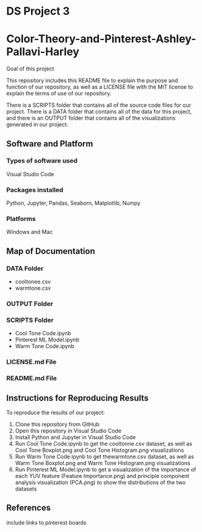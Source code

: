 # DS Project 3
# Color-Theory-and-Pinterest-Ashley-Pallavi-Harley

Goal of this project

This repository includes this README file to explain the purpose and function of our repository, as well as a LICENSE file with the MIT license to explain the terms of use of our repository.

There is a SCRIPTS folder that contains all of the source code files for our project. There is a DATA folder that contains all of the data for this project, and there is an OUTPUT folder that contains all of the visualizations generated in our project.

## Software and Platform
### Types of software used
  Visual Studio Code
  
### Packages installed
  Python, Jupyter, Pandas, Seaborn, Matplotlib, Numpy
### Platforms
  Windows and Mac

## Map of Documentation
### DATA Folder
- cooltonee.csv
- warmtone.csv
### OUTPUT Folder

### SCRIPTS Folder
- Cool Tone Code.ipynb
- Pinterest ML Model.ipynb
- Warm Tone Code.ipynb

### LICENSE.md File

### README.md File

## Instructions for Reproducing Results

To reproduce the results of our project:

1) Clone this repository from GitHub
2) Open this repository in Visual Studio Code
3) Install Python and Jupyter in Visual Studio Code
4) Run Cool Tone Code.ipynb to get the cooltonne.csv dataset, as well as Cool Tone Boxplot.png and Cool Tone Histogram.png visualizations
5) Run Warm Tone Code.ipynb to get thewarmtone.csv dataset, as well as Warm Tone Boxplot.png and Warm Tone Histogram.png visualizations
5) Run Pinterest ML Model.ipynb to get a visualization of the importance of each YUV feature (Feature Importance.png) and principle component analysis visualization (PCA.png) to show the distributions of the two datasets

## References
include links to pinterest boards